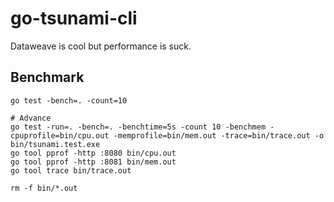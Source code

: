 # go-tsunami-cli
Dataweave is cool but performance is suck.


## Benchmark
```shell
go test -bench=. -count=10

# Advance
go test -run=. -bench=. -benchtime=5s -count 10 -benchmem -cpuprofile=bin/cpu.out -memprofile=bin/mem.out -trace=bin/trace.out -o bin/tsunami.test.exe
go tool pprof -http :8080 bin/cpu.out
go tool pprof -http :8081 bin/mem.out
go tool trace bin/trace.out

rm -f bin/*.out
```